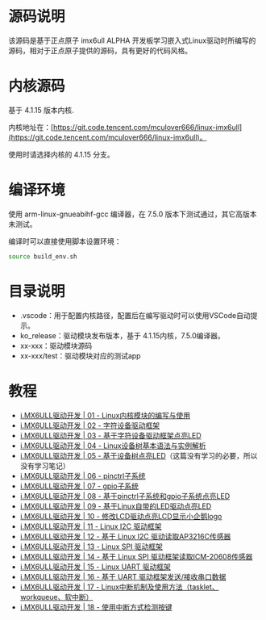 # 源码说明

该源码是基于正点原子 imx6ull ALPHA 开发板学习嵌入式Linux驱动时所编写的源码，相对于正点原子提供的源码，具有更好的代码风格。

# 内核源码

基于 4.1.15 版本内核.

内核地址在：[https://git.code.tencent.com/mculover666/linux-imx6ull](https://git.code.tencent.com/mculover666/linux-imx6ull)。

使用时请选择内核的 4.1.15 分支。

# 编译环境

使用 arm-linux-gnueabihf-gcc 编译器，在 7.5.0 版本下测试通过，其它高版本未测试。

编译时可以直接使用脚本设置环境：
```bash
source build_env.sh
```

# 目录说明

- .vscode：用于配置内核路径，配置后在编写驱动时可以使用VSCode自动提示。
- ko_release：驱动模块发布版本，基于 4.1.15内核，7.5.0编译器。
- xx-xxx：驱动模块源码
- xx-xxx/test：驱动模块对应的测试app

# 教程

- [i.MX6ULL驱动开发 | 01 - Linux内核模块的编写与使用](https://mculover666.blog.csdn.net/article/details/123446346)
- [i.MX6ULL驱动开发 | 02 - 字符设备驱动框架](https://mculover666.blog.csdn.net/article/details/123445472)
- [i.MX6ULL驱动开发 | 03 - 基于字符设备驱动框架点亮LED](https://mculover666.blog.csdn.net/article/details/123478060)
- [i.MX6ULL驱动开发 | 04 - Linux设备树基本语法与实例解析](https://mculover666.blog.csdn.net/article/details/123519917)
- [i.MX6ULL驱动开发 | 05 - 基于设备树点亮LED]()（这篇没有学习的必要，所以没有学习笔记）
- [i.MX6ULL驱动开发 | 06 - pinctrl子系统](https://mculover666.blog.csdn.net/article/details/123832524)
- [i.MX6ULL驱动开发 | 07 - gpio子系统](https://mculover666.blog.csdn.net/article/details/123905748)
- [i.MX6ULL驱动开发 | 08 - 基于pinctrl子系统和gpio子系统点亮LED](https://blog.csdn.net/Mculover666/article/details/123921437)
- [i.MX6ULL驱动开发 | 09 - 基于Linux自带的LED驱动点亮LED](https://mculover666.blog.csdn.net/article/details/123999277)
- [i.MX6ULL驱动开发 | 10 - 修改LCD驱动点亮LCD显示小企鹅logo](https://mculover666.blog.csdn.net/article/details/124017736)
- [i.MX6ULL驱动开发 | 11 - Linux I2C 驱动框架](https://mculover666.blog.csdn.net/article/details/124025447)
- [i.MX6ULL驱动开发 | 12 - 基于 Linux I2C 驱动读取AP3216C传感器](https://mculover666.blog.csdn.net/article/details/124024664)
- [i.MX6ULL驱动开发 | 13 - Linux SPI 驱动框架](https://mculover666.blog.csdn.net/article/details/124098484)
- [i.MX6ULL驱动开发 | 14 - 基于 Linux SPI 驱动框架读取ICM-20608传感器](https://mculover666.blog.csdn.net/article/details/124100085)
- [i.MX6ULL驱动开发 | 15 - Linux UART 驱动框架](https://mculover666.blog.csdn.net/article/details/124143195)
- [i.MX6ULL驱动开发 | 16 - 基于 UART 驱动框架发送/接收串口数据](https://mculover666.blog.csdn.net/article/details/124147474)
- [i.MX6ULL驱动开发 | 17 - Linux中断机制及使用方法（tasklet、workqueue、软中断）](https://blog.csdn.net/Mculover666/article/details/124244171)
- [i.MX6ULL驱动开发 | 18 - 使用中断方式检测按键](https://blog.csdn.net/Mculover666/article/details/124267028)